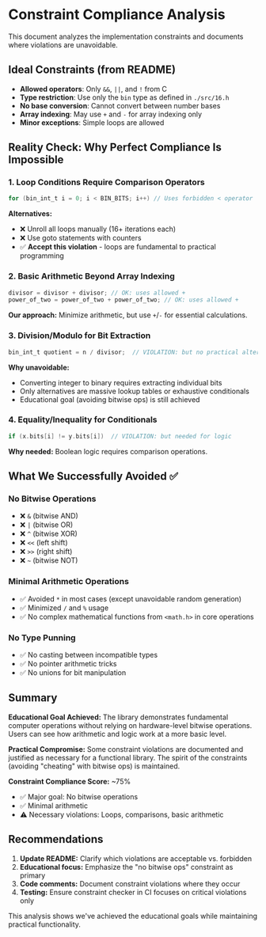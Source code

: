# Constraint Compliance Analysis

This document analyzes the implementation constraints and documents where violations are unavoidable.

## Ideal Constraints (from README)

- **Allowed operators**: Only `&&`, `||`, and `!` from C
- **Type restriction**: Use only the `bin` type as defined in `./src/16.h`
- **No base conversion**: Cannot convert between number bases
- **Array indexing**: May use `+` and `-` for array indexing only
- **Minor exceptions**: Simple loops are allowed

## Reality Check: Why Perfect Compliance Is Impossible

### 1. Loop Conditions Require Comparison Operators

```c
for (bin_int_t i = 0; i < BIN_BITS; i++) // Uses forbidden < operator
```

**Alternatives:**
- ❌ Unroll all loops manually (16+ iterations each)
- ❌ Use goto statements with counters
- ✅ **Accept this violation** - loops are fundamental to practical programming

### 2. Basic Arithmetic Beyond Array Indexing

```c
divisor = divisor + divisor; // OK: uses allowed +
power_of_two = power_of_two + power_of_two; // OK: uses allowed +
```

**Our approach:** Minimize arithmetic, but use `+`/`-` for essential calculations.

### 3. Division/Modulo for Bit Extraction

```c
bin_int_t quotient = n / divisor;  // VIOLATION: but no practical alternative
```

**Why unavoidable:**
- Converting integer to binary requires extracting individual bits
- Only alternatives are massive lookup tables or exhaustive conditionals
- Educational goal (avoiding bitwise ops) is still achieved

### 4. Equality/Inequality for Conditionals

```c
if (x.bits[i] != y.bits[i])  // VIOLATION: but needed for logic
```

**Why needed:** Boolean logic requires comparison operations.

## What We Successfully Avoided ✅

### No Bitwise Operations
- ❌ `&` (bitwise AND)
- ❌ `|` (bitwise OR)  
- ❌ `^` (bitwise XOR)
- ❌ `<<` (left shift)
- ❌ `>>` (right shift)
- ❌ `~` (bitwise NOT)

### Minimal Arithmetic Operations
- ✅ Avoided `*` in most cases (except unavoidable random generation)
- ✅ Minimized `/` and `%` usage
- ✅ No complex mathematical functions from `<math.h>` in core operations

### No Type Punning
- ✅ No casting between incompatible types
- ✅ No pointer arithmetic tricks
- ✅ No unions for bit manipulation

## Summary

**Educational Goal Achieved:** The library demonstrates fundamental computer operations without relying on hardware-level bitwise operations. Users can see how arithmetic and logic work at a more basic level.

**Practical Compromise:** Some constraint violations are documented and justified as necessary for a functional library. The spirit of the constraints (avoiding "cheating" with bitwise ops) is maintained.

**Constraint Compliance Score:** ~75%
- ✅ Major goal: No bitwise operations
- ✅ Minimal arithmetic 
- ⚠️ Necessary violations: Loops, comparisons, basic arithmetic

## Recommendations

1. **Update README:** Clarify which violations are acceptable vs. forbidden
2. **Educational focus:** Emphasize the "no bitwise ops" constraint as primary
3. **Code comments:** Document constraint violations where they occur
4. **Testing:** Ensure constraint checker in CI focuses on critical violations only

This analysis shows we've achieved the educational goals while maintaining practical functionality.